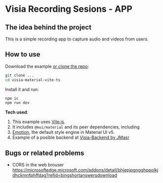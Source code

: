 # Visia Recording Sesions - APP

## The idea behind the project

This is a simple recording app to capture audio and videos from users.

## How to use

Download the example [or clone the repo](https://github.com/mui/material-ui):

```bash
git clone ...
cd visia-material-vite-ts
```

Install it and run:

```bash
npm ic
npm run dev
```

**Tech used**:

1. This example uses [Vite.js](https://github.com/vitejs/vite).
2. It includes `@mui/material` and its peer dependencies, including
3. [Emotion](https://emotion.sh/docs/introduction), the default style engine in Material UI v5.
4. Example of a posible backend at [Visia-Backend by JMasr](https://github.com/JMasr/visia-flask-backend)

## Bugs or related problems

- CORS in the web brouser
  https://microsoftedge.microsoft.com/addons/detail/bhjepjpgngghppolkjdhckmnfphffdag?refid=bingshortanswersdownload
